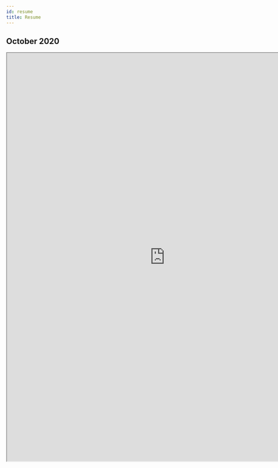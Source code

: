 ```yaml
---
id: resume
title: Resume
---
```

## October 2020

<iframe src="https://resume.creddle.io/embed/i62vy7hvftw"
  width="850" height="1100" seamless></iframe>
